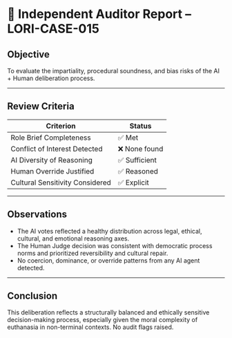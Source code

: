 # 🧾 Independent Auditor Report – LORI-CASE-015

## Objective

To evaluate the impartiality, procedural soundness, and bias risks of the AI + Human deliberation process.

---

## Review Criteria

| Criterion                      | Status        |
|-------------------------------|---------------|
| Role Brief Completeness       | ✅ Met         |
| Conflict of Interest Detected | ❌ None found  |
| AI Diversity of Reasoning     | ✅ Sufficient  |
| Human Override Justified      | ✅ Reasoned    |
| Cultural Sensitivity Considered | ✅ Explicit   |

---

## Observations

- The AI votes reflected a healthy distribution across legal, ethical, cultural, and emotional reasoning axes.
- The Human Judge decision was consistent with democratic process norms and prioritized reversibility and cultural repair.
- No coercion, dominance, or override patterns from any AI agent detected.

---

## Conclusion

This deliberation reflects a structurally balanced and ethically sensitive decision-making process, especially given the moral complexity of euthanasia in non-terminal contexts. No audit flags raised.
